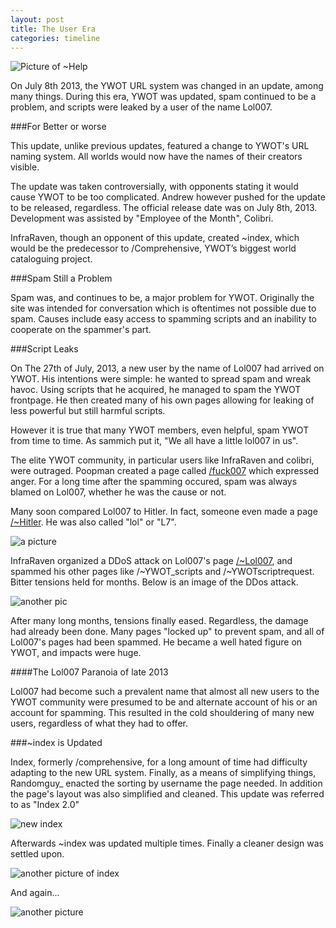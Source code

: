 ```yaml
---
layout: post
title: The User Era
categories: timeline
---
```


![Picture of ~Help](http://i.imgur.com/OajHqiJ.png)

On July 8th 2013, the YWOT URL system was changed in an update, among many things. During this era, YWOT was updated, spam continued to be a problem, and scripts were leaked by a user of the name Lol007.

###For Better or worse

This update, unlike previous updates, featured a change to YWOT's URL naming system. All worlds would now have the names of their creators visible.

The update was taken controversially, with opponents stating it would cause YWOT to be too complicated. Andrew however pushed for the update to be released, regardless. The official release date was on July 8th, 2013. Development was assisted by "Employee of the Month", Colibri.

InfraRaven, though an opponent of this update, created ~index, which would be the predecessor to /Comprehensive, YWOT’s biggest world cataloguing project.

###Spam Still a Problem

Spam was, and continues to be, a major problem for YWOT. Originally the site was intended for conversation which is oftentimes not possible due to spam. Causes include easy access to spamming scripts and an inability to cooperate on the spammer's part.

###Script Leaks

On The 27th of July, 2013, a new user by the name of Lol007 had arrived on YWOT. His intentions were simple: he wanted to spread spam and wreak havoc. Using scripts that he acquired, he managed to spam the YWOT frontpage. He then created many of his own pages allowing for leaking of less powerful but still harmful scripts.

However it is true that many YWOT members, even helpful, spam YWOT from time to time. As sammich put it, "We all have a little lol007 in us".

The elite YWOT community, in particular users like InfraRaven and colibri, were outraged. Poopman created a page called [/fuck007](http://yourworldoftext.com/fuck007) which expressed anger. For a long time after the spamming occured, spam was always blamed on Lol007, whether he was the cause or not.

Many soon compared Lol007 to Hitler. In fact, someone even made a page [/~Hitler](http://yourworldoftext.com/~hitler). He was also called "lol" or "L7".

![a picture](http://i.imgur.com/g0eeTb4.png)

InfraRaven organized a DDoS attack on Lol007's page [/~Lol007](http://yourworldoftext.com/~Lol007), and spammed his other pages like /~YWOT_scripts and /~YWOTscriptrequest. Bitter tensions held for months. Below is an image of the DDos attack.

![another pic](http://i.imgur.com/7bLIwh3.png)

After many long months, tensions finally eased. Regardless, the damage had already been done. Many pages "locked up" to prevent spam, and all of Lol007's pages had been spammed. He became a well hated figure on YWOT, and impacts were huge.

####The Lol007 Paranoia of late 2013

Lol007 had become such a prevalent name that almost all new users to the YWOT community were presumed to be and alternate account of his or an account for spamming. This resulted in the cold shouldering of many new users, regardless of what they had to offer.

###~index is Updated

Index, formerly /comprehensive, for a long amount of time had difficulty adapting to the new URL system. Finally, as a means of simplifying things, Randomguy_ enacted the sorting by username the page needed. In addition the page's layout was also simplified and cleaned. This update was referred to as "Index 2.0"

![new index](https://raw.github.com/ywothistory/ywothistory.github.io/master/images/newindex.jpg)

Afterwards ~index was updated multiple times. Finally a cleaner design was settled upon.

![another picture of index](http://i.imgur.com/bFOFgcm.png)

And again...

![another picture](http://i.imgur.com/rvFETRz.png)
